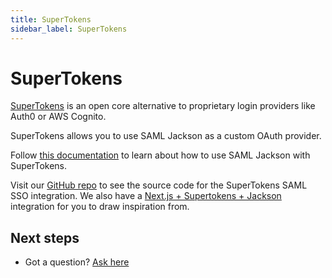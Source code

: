```yaml
---
title: SuperTokens
sidebar_label: SuperTokens
---
```


# SuperTokens

[SuperTokens](https://supertokens.com/) is an open core alternative to proprietary login providers like Auth0 or AWS Cognito.

SuperTokens allows you to use SAML Jackson as a custom OAuth provider.

Follow [this documentation](https://supertokens.com/docs/thirdpartyemailpassword/common-customizations/saml/with-boxyhq/integration-steps) to learn about how to use SAML Jackson with SuperTokens.

Visit our [GitHub repo](https://github.com/supertokens/jackson-supertokens-express) to see the source code for the SuperTokens SAML SSO integration. We also have a [Next.js + Supertokens + Jackson](https://github.com/nadilas/jackson-next-supertokens) integration for you to draw inspiration from.

## Next steps

- Got a question? [Ask here](https://discord.gg/uyb7pYt4Pa)
